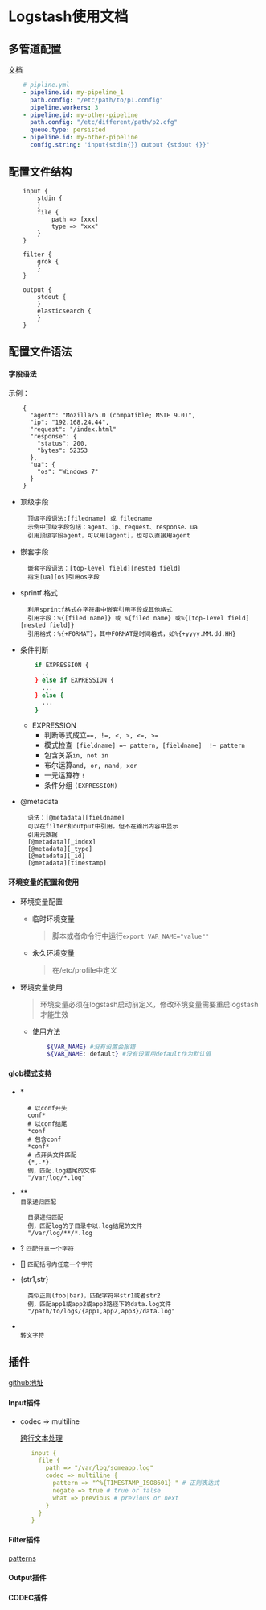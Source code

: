 # Logstash使用文档
## 多管道配置
[文档](<https://www.elastic.co/guide/en/logstash/current/pipeline-to-pipeline.html>)
```yaml
    # pipline.yml
    - pipeline.id: my-pipeline_1
      path.config: "/etc/path/to/p1.config"
      pipeline.workers: 3
    - pipeline.id: my-other-pipeline
      path.config: "/etc/different/path/p2.cfg"
      queue.type: persisted
    - pipeline.id: my-other-pipeline
      config.string: 'input{stdin{}} output {stdout {}}'  
```


## 配置文件结构
```editorconfig
    input {
        stdin {
        }
        file {
            path => [xxx]
            type => "xxx"
        }
    }
    
    filter {
        grok {
        }
    }
    
    output {
        stdout {
        }
        elasticsearch {
        }
    }
```


## 配置文件语法
#### 字段语法
示例：
```metadata json
    {
      "agent": "Mozilla/5.0 (compatible; MSIE 9.0)",
      "ip": "192.168.24.44",
      "request": "/index.html"
      "response": {
        "status": 200,
        "bytes": 52353
      },
      "ua": {
        "os": "Windows 7"
      }
    }
```
- 顶级字段
    ```text
      顶级字段语法:[filedname] 或 filedname
      示例中顶级字段包括：agent、ip、request、response、ua
      引用顶级字段agent，可以用[agent]，也可以直接用agent
    ```
    
    
- 嵌套字段
    ```text
      嵌套字段语法：[top-level field][nested field]
      指定[ua][os]引用os字段
    ```


- sprintf 格式
    ```text
      利用sprintf格式在字符串中嵌套引用字段或其他格式
      引用字段：%{[filed name]} 或 %{filed name} 或%{[top-level field][nested field]}
      引用格式：%{+FORMAT}，其中FORMAT是时间格式，如%{+yyyy.MM.dd.HH}
    ```  
    
    
- 条件判断
    ```bash
        if EXPRESSION {
          ...
        } else if EXPRESSION {
          ...
        } else {
          ...
        }
    ```
    - EXPRESSION
        - 判断等式成立` ==, !=, <, >, <=, >= `
        - 模式检查` [fieldname] =~ pattern, [fieldname]  !~ pattern`
        - 包含关系` in, not in `
        - 布尔运算` and, or, nand, xor `
        - 一元运算符 `!`
        - 条件分组 `(EXPRESSION)`
       
       
        
- @metadata
    ```text
      语法：[@metadata][fieldname]
      可以在filter和output中引用，但不在输出内容中显示
      引用元数据
      [@metadata][_index]      
      [@metadata][_type]      
      [@metadata][_id]      
      [@metadata][timestamp]      
    ```
    

#### 环境变量的配置和使用
- 环境变量配置
    - 临时环境变量
        > 脚本或者命令行中运行`export VAR_NAME="value""`
    - 永久环境变量        
        > 在/etc/profile中定义
        
    
- 环境变量使用
    > 环境变量必须在logstash启动前定义，修改环境变量需要重启logstash才能生效
    - 使用方法
        ```bash
            ${VAR_NAME} #没有设置会报错
            ${VAR_NAME: default} #没有设置用default作为默认值
        ```
        

#### glob模式支持
- \*
    ```text
      # 以conf开头
      conf*  
      # 以conf结尾
      *conf
      # 包含conf
      *conf*
      # 点开头文件匹配
      {*,.*}.
      例，匹配.log结尾的文件
      "/var/log/*.log"
    ```
    
- \*\*    
    `目录递归匹配`
    ```text
      目录递归匹配
      例，匹配log的子目录中以.log结尾的文件
      "/var/log/**/*.log
    ```
    
- ?
    `匹配任意一个字符`    
    
- []
    `匹配括号内任意一个字符`  
      
- {str1,str}
    ```text
      类似正则(foo|bar)，匹配字符串str1或者str2
      例，匹配app1或app2或app3路径下的data.log文件
      "/path/to/logs/{app1,app2,app3}/data.log"
    ```
    
- \
    `转义字符`
        


## 插件
[github地址](<https://github.com/logstash-plugins>)
#### Input插件
- codec => multiline 
    
    [跨行文本处理](<https://www.elastic.co/guide/en/logstash/current/multiline.html>)
     ```yaml
        input {
          file {
            path => "/var/log/someapp.log"
            codec => multiline {
              pattern => "^%{TIMESTAMP_ISO8601} " # 正则表达式
              negate => true # true or false
              what => previous # previous or next
            }
          }
        }
    ```

#### Filter插件
[patterns](<https://github.com/logstash-plugins/logstash-patterns-core/tree/master/patterns>)
#### Output插件
#### CODEC插件
                